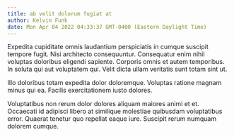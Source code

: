 ```yaml
---
title: ab velit dolorum fugiat at
author: Kelvin Funk
date: Mon Apr 04 2022 04:33:37 GMT-0400 (Eastern Daylight Time)
---
```

Expedita cupiditate omnis laudantium perspiciatis in cumque suscipit tempore fugit. Nisi architecto consequuntur. Consequatur enim nihil voluptas doloribus eligendi sapiente. Corporis omnis et autem temporibus. In soluta qui aut voluptatem qui. Velit dicta ullam veritatis sunt totam sint ut.

 Illo doloribus totam expedita dolor doloremque. Voluptas ratione magnam minus qui ea. Facilis exercitationem iusto dolores.

 Voluptatibus non rerum dolor dolores aliquam maiores animi et et. Occaecati id adipisci libero at similique molestiae quibusdam voluptatibus error. Quaerat tenetur quo repellat eaque iure. Suscipit rerum numquam dolorem cumque.